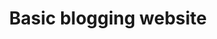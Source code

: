---
title: Basic blogging website
type: requirement
stories:
  - user สามารถเพิ่ม post ใหม่ได้ :)
  - "user สามารถแก้ไข post ที่มีอยู่ได้ :smile:"
  - user สามารถลบ post ที่มีอยู่ได้
locale: en
---